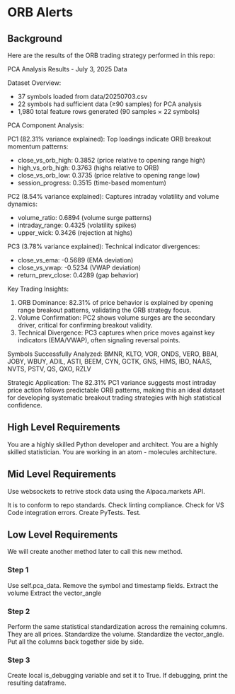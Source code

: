 # ORB Alerts

## Background

Here are the results of the ORB trading strategy performed in this repo:

PCA Analysis Results - July 3, 2025 Data

  Dataset Overview:
  - 37 symbols loaded from data/20250703.csv
  - 22 symbols had sufficient data (≥90 samples) for PCA analysis
  - 1,980 total feature rows generated (90 samples × 22 symbols)

  PCA Component Analysis:

  PC1 (82.31% variance explained):
  Top loadings indicate ORB breakout momentum patterns:
  - close_vs_orb_high: 0.3852 (price relative to opening range high)
  - high_vs_orb_high: 0.3763 (highs relative to ORB)
  - close_vs_orb_low: 0.3735 (price relative to opening range low)
  - session_progress: 0.3515 (time-based momentum)

  PC2 (8.54% variance explained):
  Captures intraday volatility and volume dynamics:
  - volume_ratio: 0.6894 (volume surge patterns)
  - intraday_range: 0.4325 (volatility spikes)
  - upper_wick: 0.3426 (rejection at highs)

  PC3 (3.78% variance explained):
  Technical indicator divergences:
  - close_vs_ema: -0.5689 (EMA deviation)
  - close_vs_vwap: -0.5234 (VWAP deviation)
  - return_prev_close: 0.4289 (gap behavior)

  Key Trading Insights:

  1. ORB Dominance: 82.31% of price behavior is explained by opening range breakout patterns, validating the ORB strategy focus.
  2. Volume Confirmation: PC2 shows volume surges are the secondary driver, critical for confirming breakout validity.
  3. Technical Divergence: PC3 captures when price moves against key indicators (EMA/VWAP), often signaling reversal points.

  Symbols Successfully Analyzed:
  BMNR, KLTO, VOR, ONDS, VERO, BBAI, JOBY, WBUY, ADIL, ASTI, BEEM, CYN, GCTK, GNS, HIMS, IBO, NAAS, NVTS, PSTV, QS, QXO, RZLV

  Strategic Application:
  The 82.31% PC1 variance suggests most intraday price action follows predictable ORB patterns, making this an ideal dataset for developing systematic breakout trading strategies
   with high statistical confidence.

## High Level Requirements

You are a highly skilled Python developer and architect.
You are a highly skilled statistician.
You are working in an atom - molecules architecture.

## Mid Level Requirements

Use websockets to retrive stock data using the Alpaca.markets API.


It is to conform to repo standards.
Check linting compliance.
Check for VS Code integration errors.
Create PyTests.
Test.

## Low Level Requirements

We will create another method later to call this new method.

### Step 1

Use self.pca_data.
Remove the symbol and timestamp fields.
Extract the volume
Extract the vector_angle

### Step 2

Perform the same statistical standardization across the remaining columns.  They are all prices.
Standardize the volume.
Standardize the vector_angle.
Put all the columns back together side by side.

### Step 3

Create local is_debugging variable and set it to True.
If debugging, print the resulting dataframe.



